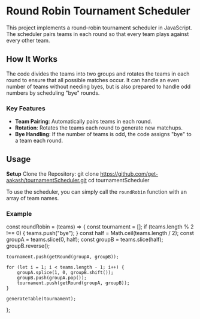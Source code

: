 # Round Robin Tournament Scheduler

This project implements a round-robin tournament scheduler in JavaScript. The scheduler pairs teams in each round so that every team plays against every other team.

## How It Works

The code divides the teams into two groups and rotates the teams in each round to ensure that all possible matches occur. It can handle an even number of teams without needing byes, but is also prepared to handle odd numbers by scheduling "bye" rounds.

### Key Features

- **Team Pairing**: Automatically pairs teams in each round.
- **Rotation**: Rotates the teams each round to generate new matchups.
- **Bye Handling**: If the number of teams is odd, the code assigns "bye" to a team each round.

## Usage
**Setup**
Clone the Repository:
git clone https://github.com/get-aakash/tournamentScheduler.git
cd tournamentScheduler


To use the scheduler, you can simply call the `roundRobin` function with an array of team names. 

### Example

const roundRobin = (teams) => {
    const tournament = [];
    if (teams.length % 2 !== 0) {
        teams.push("bye");
    }
    const half = Math.ceil(teams.length / 2);
    const groupA = teams.slice(0, half);
    const groupB = teams.slice(half);
    groupB.reverse();

    tournament.push(getRound(groupA, groupB));

    for (let i = 1; i < teams.length - 1; i++) {
        groupA.splice(1, 0, groupB.shift());
        groupB.push(groupA.pop());
        tournament.push(getRound(groupA, groupB));
    }

    generateTable(tournament);
};
